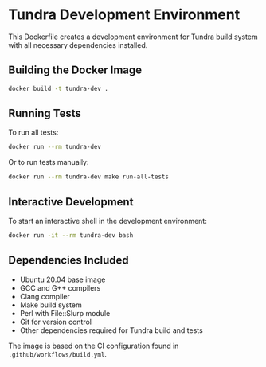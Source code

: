 # Tundra Development Environment

This Dockerfile creates a development environment for Tundra build system with all necessary dependencies installed.

## Building the Docker Image

```bash
docker build -t tundra-dev .
```

## Running Tests

To run all tests:

```bash
docker run --rm tundra-dev
```

Or to run tests manually:

```bash
docker run --rm tundra-dev make run-all-tests
```

## Interactive Development

To start an interactive shell in the development environment:

```bash
docker run -it --rm tundra-dev bash
```

## Dependencies Included

- Ubuntu 20.04 base image
- GCC and G++ compilers
- Clang compiler
- Make build system
- Perl with File::Slurp module
- Git for version control
- Other dependencies required for Tundra build and tests

The image is based on the CI configuration found in `.github/workflows/build.yml`.